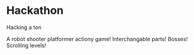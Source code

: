 Hackathon
=========

Hacking a ton


A robot shooter platformer actiony game! Interchangable parts! Bosses! Scrolling levels!
